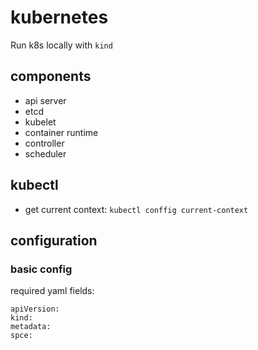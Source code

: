 # kubernetes

Run k8s locally with `kind`

## components
* api server
* etcd
* kubelet
* container runtime
* controller
* scheduler

## kubectl

* get current context: `kubectl conffig current-context`

## configuration

### basic config
required yaml fields:
```
apiVersion:
kind:
metadata:
spce:
```
